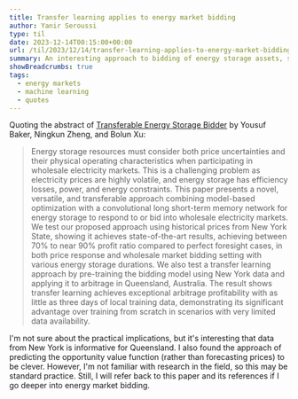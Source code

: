 ```yaml
---
title: Transfer learning applies to energy market bidding
author: Yanir Seroussi
type: til
date: 2023-12-14T00:15:00+00:00
url: /til/2023/12/14/transfer-learning-applies-to-energy-market-bidding/
summary: An interesting approach to bidding of energy storage assets, showing that training on New York data is transferable to Queensland.
showBreadcrumbs: true
tags:
  - energy markets
  - machine learning
  - quotes
---
```


Quoting the abstract of [Transferable Energy Storage Bidder](https://arxiv.org/abs/2301.01233) by Yousuf Baker, Ningkun Zheng, and Bolun Xu:

> Energy storage resources must consider both price uncertainties and their physical operating characteristics when participating in wholesale electricity markets. This is a challenging problem as electricity prices are highly volatile, and energy storage has efficiency losses, power, and energy constraints. This paper presents a novel, versatile, and transferable approach combining model-based optimization with a convolutional long short-term memory network for energy storage to respond to or bid into wholesale electricity markets. We test our proposed approach using historical prices from New York State, showing it achieves state-of-the-art results, achieving between 70% to near 90% profit ratio compared to perfect foresight cases, in both price response and wholesale market bidding setting with various energy storage durations. We also test a transfer learning approach by pre-training the bidding model using New York data and applying it to arbitrage in Queensland, Australia. The result shows transfer learning achieves exceptional arbitrage profitability with as little as three days of local training data, demonstrating its significant advantage over training from scratch in scenarios with very limited data availability.

I'm not sure about the practical implications, but it's interesting that data from New York is informative for Queensland. I also found the approach of predicting the opportunity value function (rather than forecasting prices) to be clever. However, I'm not familiar with research in the field, so this may be standard practice. Still, I will refer back to this paper and its references if I go deeper into energy market bidding.
